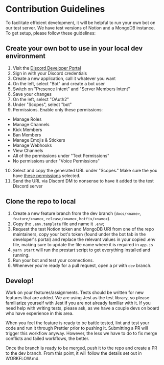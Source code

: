# Contribution Guidelines

To facilitate efficient development, it will be helpful to run your own bot
on our test server. We have test versions of Notion and a MongoDB instance.
To get setup, please follow these guidelines:

## Create your own bot to use in your local dev environment

1. Visit the [Discord Developer Portal](https://discord.com/developers/applications)
2. Sign in with your Discord credentials
3. Create a new application, call it whatever you want
4. On the left, select "Bot" and create a bot user
5. Switch on "Presence Intent" and "Server Members Intent"
6. Save your changes
7. On the left, select "OAuth2"
8. Under "Scopes", select "bot"
9. Permissions. Enable only these permissions:

-   Manage Roles
-   Manage Channels
-   Kick Members
-   Ban Members
-   Manage Emojis & Stickers
-   Manage Webhooks
-   View Channels
-   All of the permissions under "Text Permissions"
-   No permissions under "Voice Permissions"

10. Select and copy the generated URL under "Scopes." Make sure the you have [these permissions](https://github.com/BanklessDAO/discord-bots/blob/DEGEN/docs/BOT_PERMISSIONS.md) selected.
11. Send the URL via Discord DM to nonsense to have it added to the test
    Discord server

## Clone the repo to local

1. Create a new feature branch from the dev branch (`docs/<name>`, `feature/<name>`, `release/<name>`, `hotfix/<name>`).
2. Copy the `.env.template` file and name it `.env`;
3. Request the test Notion token and MongoDB URI from one of the repo
   maintainers, copy your bot's token (found under the bot tab in the
   developer's portal) and replace the relevant values in your copied .env
   file, making sure to update the file name where it is required in `app.js`
4. `yarn start` will run the prestart script to get everything installed and running.
5. Run your bot and test your connections.
6. Whenever you're ready for a pull request, open a pr with `dev` branch.

## Develop!

Work on your features/assignments. Tests should be written for new features
that are added. We are using Jest as the test library, so please familiarize
yourself with Jest if you are not already familiar with it. If you need help
with writing tests, please ask, as we have a couple devs on board who have
experience in this area.

When you feel the feature is ready to be battle tested, lint and test your
code and run it through Prettier prior to pushing it. Submitting a PR will
trigger this workflow anyway. However, the less we have to do to fix merge
conflicts and failed workflows, the better.

Once the branch is ready to be merged, push it to the repo and create a PR
to the dev branch. From this point, it will follow the details set out in
WORKFLOW.md.
